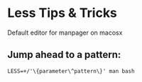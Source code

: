 Less Tips & Tricks
=
Default editor for manpager on macosx

Jump ahead to a pattern:
-

    LESS=+/'\{parameter\^pattern\}' man bash
